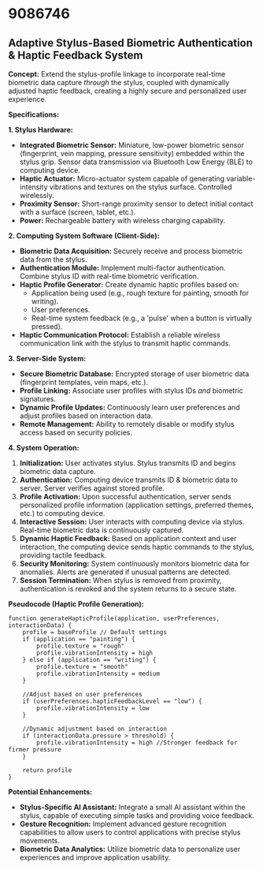 # 9086746

## Adaptive Stylus-Based Biometric Authentication & Haptic Feedback System

**Concept:** Extend the stylus-profile linkage to incorporate real-time biometric data capture *through* the stylus, coupled with dynamically adjusted haptic feedback, creating a highly secure and personalized user experience.

**Specifications:**

**1. Stylus Hardware:**

*   **Integrated Biometric Sensor:** Miniature, low-power biometric sensor (fingerprint, vein mapping, pressure sensitivity) embedded within the stylus grip.  Sensor data transmission via Bluetooth Low Energy (BLE) to computing device.
*   **Haptic Actuator:** Micro-actuator system capable of generating variable-intensity vibrations and textures on the stylus surface. Controlled wirelessly.
*   **Proximity Sensor:**  Short-range proximity sensor to detect initial contact with a surface (screen, tablet, etc.).
*   **Power:** Rechargeable battery with wireless charging capability.

**2. Computing System Software (Client-Side):**

*   **Biometric Data Acquisition:** Securely receive and process biometric data from the stylus.
*   **Authentication Module:** Implement multi-factor authentication.  Combine stylus ID *with* real-time biometric verification.
*   **Haptic Profile Generator:** Create dynamic haptic profiles based on:
    *   Application being used (e.g., rough texture for painting, smooth for writing).
    *   User preferences.
    *   Real-time system feedback (e.g.,  a 'pulse' when a button is virtually pressed).
*   **Haptic Communication Protocol:** Establish a reliable wireless communication link with the stylus to transmit haptic commands.

**3. Server-Side System:**

*   **Secure Biometric Database:**  Encrypted storage of user biometric data (fingerprint templates, vein maps, etc.).
*   **Profile Linking:** Associate user profiles with stylus IDs *and* biometric signatures.
*   **Dynamic Profile Updates:**  Continuously learn user preferences and adjust profiles based on interaction data.
*   **Remote Management:**  Ability to remotely disable or modify stylus access based on security policies.

**4. System Operation:**

1.  **Initialization:** User activates stylus. Stylus transmits ID and begins biometric data capture.
2.  **Authentication:** Computing device transmits ID & biometric data to server. Server verifies against stored profile.
3.  **Profile Activation:** Upon successful authentication, server sends personalized profile information (application settings, preferred themes, etc.) to computing device.
4.  **Interactive Session:** User interacts with computing device via stylus. Real-time biometric data is continuously captured.
5.  **Dynamic Haptic Feedback:** Based on application context and user interaction, the computing device sends haptic commands to the stylus, providing tactile feedback.
6.  **Security Monitoring:** System continuously monitors biometric data for anomalies.  Alerts are generated if unusual patterns are detected.
7.  **Session Termination:** When stylus is removed from proximity, authentication is revoked and the system returns to a secure state.

**Pseudocode (Haptic Profile Generation):**

```
function generateHapticProfile(application, userPreferences, interactionData) {
    profile = baseProfile // Default settings
    if (application == "painting") {
        profile.texture = "rough"
        profile.vibrationIntensity = high
    } else if (application == "writing") {
        profile.texture = "smooth"
        profile.vibrationIntensity = medium
    }

    //Adjust based on user preferences
    if (userPreferences.hapticFeedbackLevel == "low") {
        profile.vibrationIntensity = low
    }

    //Dynamic adjustment based on interaction
    if (interactionData.pressure > threshold) {
        profile.vibrationIntensity = high //Stronger feedback for firmer pressure
    }

    return profile
}
```

**Potential Enhancements:**

*   **Stylus-Specific AI Assistant:**  Integrate a small AI assistant within the stylus, capable of executing simple tasks and providing voice feedback.
*   **Gesture Recognition:** Implement advanced gesture recognition capabilities to allow users to control applications with precise stylus movements.
*   **Biometric Data Analytics:**  Utilize biometric data to personalize user experiences and improve application usability.
